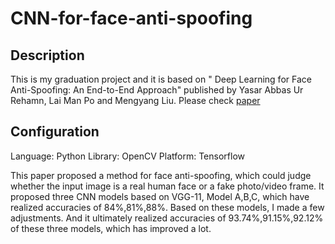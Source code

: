 # CNN-for-face-anti-spoofing

## Description
This is my graduation project and it is based on " Deep Learning for Face Anti-Spoofing: An End-to-End Approach" published by Yasar Abbas Ur Rehamn, Lai Man Po and Mengyang Liu. Please check [paper](https://ieeexplore.ieee.org/document/8166863)

## Configuration 
Language: Python
Library: OpenCV
Platform: Tensorflow

This paper proposed a method for face anti-spoofing, which could judge whether the input image is a real human face or a fake photo/video frame. It proposed three CNN models based on VGG-11, Model A,B,C, which have realized accuracies of 84%,81%,88%. Based on these models, I made a few adjustments. And it ultimately realized accuracies of 93.74%,91.15%,92.12% of these three models, which has improved a lot.
